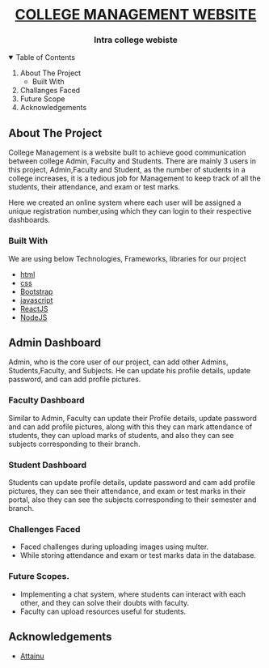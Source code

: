 
<!-- PROJECT LOGO -->
<br />
<p align="center">
  <a href="https://github.com/attainu/fullstack-project-gnanesh-m-au9">
    <h1 align="center">COLLEGE MANAGEMENT WEBSITE</h1>
  </a>

  <h3 align="center">Intra college webiste</h3>

</p>



<!-- TABLE OF CONTENTS -->
<details open="open">
  <summary>Table of Contents</summary>
  <ol>
    <li>
      <a>About The Project</a>
      <ul>
        <li><a>Built With</a></li>
      </ul>
    </li>
    <li>
      <a>Challanges Faced</a>
    </li>
    <li>
      <a>Future Scope</a>
    </li>
    <li><a>Acknowledgements</a></li>
  </ol>
</details>



<!-- ABOUT THE PROJECT -->
## About The Project

College Management is a website built to achieve good communication between
college Admin, Faculty and Students. There are mainly 3 users in this project,
Admin,Faculty and Student, as the number of students in a college increases, it is a
tedious job for Management to keep track of all the students, their attendance, and
exam or test marks.

Here we created an online system where each user will be assigned a unique
registration number,using which they can login to their respective dashboards.

 
### Built With
We are using below Technologies, Frameworks, libraries for our project
* [html]()
* [css]()
* [Bootstrap]()
* [javascript]()
* [ReactJS]()
* [NodeJS]()

## Admin Dashboard
Admin, who is the core user of our project, can add other Admins,
Students,Faculty, and Subjects. He can update his profile details, update password, and
can add profile pictures.

### Faculty Dashboard
Similar to Admin, Faculty can update their Profile details, update password and
can add profile pictures, along with this they can mark attendance of students, they can
upload marks of students, and also they can see subjects corresponding to their branch.

### Student Dashboard
Students can update profile details, update password and cam add profile
pictures, they can see their attendance, and exam or test marks in their portal, also
they can see the subjects corresponding to their semester and branch.

### Challenges Faced
*  Faced challenges during uploading images using multer.
* While storing attendance and exam or test marks data in the database.


 ### Future Scopes.
 * Implementing a chat system, where students can interact with each other, and
they can solve their doubts with faculty.
* Faculty can upload resources useful for students.

<!-- ACKNOWLEDGEMENTS -->
## Acknowledgements
* [Attainu](https://attainu.com/)


